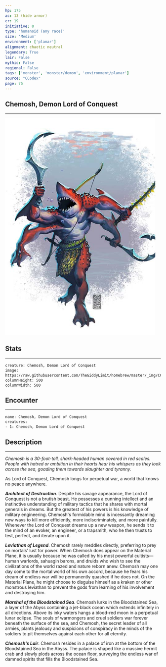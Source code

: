 ```yaml
---
hp: 175
ac: 13 (hide armor)
cr: 19
initiative: 0
type: 'humanoid (any race)'    
size: 'Medium'
environment: ['planar']
alignment: chaotic neutral
legendary: True
lair: False
mythic: False
regional: False
tags: ['monster', 'monster/demon', 'environment/planar']
source: "CCodex"
page: 75
---
```


## Chemosh, Demon Lord of Conquest
---

![|600](https://raw.githubusercontent.com/TheGiddyLimit/homebrew/master/_img/CCodex/chemoshdemonlordofconquest.jpg)

## Stats
---

```statblock
creature: Chemosh, Demon Lord of Conquest
image: https://raw.githubusercontent.com/TheGiddyLimit/homebrew/master/_img/CCodex/chemoshdemonlordofconquest_token.png
columnHeight: 500
columnWidth: 500
```

## Encounter
---

```encounter-table
name: Chemosh, Demon Lord of Conquest
creatures:
- 1: Chemosh, Demon Lord of Conquest
```

## Description
---
_Chemosh is a 30-foot-tall, shark-headed human covered in red scales. People with hatred or ambition in their hearts hear his whispers as they look across the sea, goading them towards slaughter and tyranny._

As Lord of Conquest, Chemosh longs for perpetual war, a world that knows no peace anywhere.

**_Architect of Destruction_**. Despite his savage appearance, the Lord of Conquest is not a brutish beast. He possesses a cunning intellect and an instinctive understanding of military tactics that he shares with mortal generals in dreams. But the greatest of his powers is his knowledge of military engineering. Chemosh's formidable mind is incessantly dreaming new ways to kill more efficiently, more indiscriminately, and more painfully. Whenever the Lord of Conquest dreams up a new weapon, he sends it to the mind of an evoker, an engineer, or a trapsmith, who he then trusts to test, perfect, and iterate upon it.


**_Leviathan of Legend_**. Chemosh rarely meddles directly, preferring to prey on mortals' lust for power. When Chemosh does appear on the Material Plane, it is usually because he was called by his most powerful cultists—human warlords, sahuagin barons, and druids who wish to see the civilizations of the world razed and nature reborn anew. Chemosh may one day come to the mortal world of his own accord, because he fears his dream of endless war will be permanently quashed if he does not. On the Material Plane, he might choose to disguise himself as a kraken or other monstrous leviathan to prevent the gods from learning of his involvement and destroying him.


**_Marshal of the Bloodstained Sea_**. Chemosh lurks in the Bloodstained Sea, a layer of the Abyss containing a jet-black ocean which extends infinitely in all directions. Above its inky waters hangs a blood-red moon in a perpetual lunar eclipse. The souls of warmongers and cruel soldiers war forever beneath the surface of the sea, and Chemosh, the secret leader of all armies, plants jealousy and suspicions of conspiracy in the minds of the soldiers to pit themselves against each other for all eternity.


**_Chemosh's Lair_**. Chemosh resides in a palace of iron at the bottom of the Bloodstained Sea in the Abyss. The palace is shaped like a massive hermit crab and slowly plods across the ocean floor, surveying the endless war of damned spirits that fills the Bloodstained Sea.




